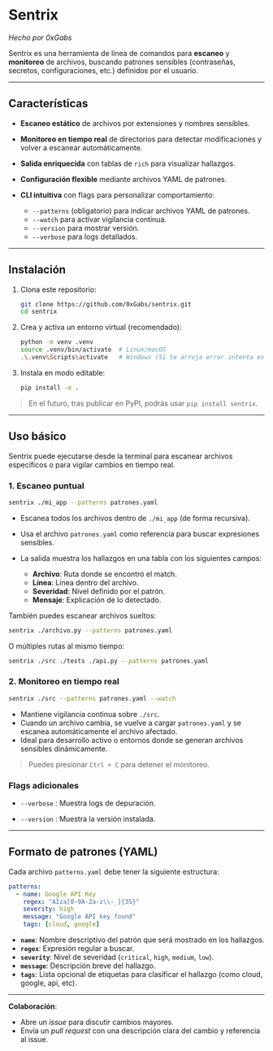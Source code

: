 # Sentrix

*Hecho por 0xGabs*

Sentrix es una herramienta de línea de comandos para **escaneo** y **monitoreo** de archivos, buscando patrones sensibles (contraseñas, secretos, configuraciones, etc.) definidos por el usuario.

---

## Características

* **Escaneo estático** de archivos por extensiones y nombres sensibles.
* **Monitoreo en tiempo real** de directorios para detectar modificaciones y volver a escanear automáticamente.
* **Salida enriquecida** con tablas de `rich` para visualizar hallazgos.
* **Configuración flexible** mediante archivos YAML de patrones.
* **CLI intuitiva** con flags para personalizar comportamiento:

  * `--patterns` (obligatorio) para indicar archivos YAML de patrones.
  * `--watch` para activar vigilancia continua.
  * `--version` para mostrar versión.
  * `--verbose` para logs detallados.

---

## Instalación

1. Clona este repositorio:

   ```bash
   git clone https://github.com/0xGabs/sentrix.git
   cd sentrix
   ```
2. Crea y activa un entorno virtual (recomendado):

   ```bash
   python -m venv .venv
   source .venv/bin/activate  # Linux/macOS
   .\.venv\Scripts\activate   # Windows (Si te arroja error intenta esto primero: Set-ExecutionPolicy -ExecutionPolicy RemoteSigned -Scope Process)
   ```
3. Instala en modo editable:

   ```bash
   pip install -e .
   ```

> En el futuro, tras publicar en PyPI, podrás usar `pip install sentrix`.

---

## Uso básico

Sentrix puede ejecutarse desde la terminal para escanear archivos específicos o para vigilar cambios en tiempo real.

### 1. Escaneo puntual

```bash
sentrix ./mi_app --patterns patrones.yaml
```

* Escanea todos los archivos dentro de `./mi_app` (de forma recursiva).
* Usa el archivo `patrones.yaml` como referencia para buscar expresiones sensibles.
* La salida muestra los hallazgos en una tabla con los siguientes campos:

  * **Archivo**: Ruta donde se encontró el match.
  * **Línea**: Línea dentro del archivo.
  * **Severidad**: Nivel definido por el patrón.
  * **Mensaje**: Explicación de lo detectado.

También puedes escanear archivos sueltos:

```bash
sentrix ./archivo.py --patterns patrones.yaml
```

O múltiples rutas al mismo tiempo:

```bash
sentrix ./src ./tests ./api.py --patterns patrones.yaml
```

### 2. Monitoreo en tiempo real

```bash
sentrix ./src --patterns patrones.yaml --watch
```

* Mantiene vigilancia continua sobre `./src`.
* Cuando un archivo cambia, se vuelve a cargar `patrones.yaml` y se escanea automáticamente el archivo afectado.
* Ideal para desarrollo activo o entornos donde se generan archivos sensibles dinámicamente.

> Puedes presionar `Ctrl + C` para detener el monitoreo.

### Flags adicionales

* `--verbose`  : Muestra logs de depuración.

* `--version`  : Muestra la versión instalada.

---

## Formato de patrones (YAML)

Cada archivo `patterns.yaml` debe tener la siguiente estructura:

```yaml
patterns:
  - name: Google API Key
    regex: "AIza[0-9A-Za-z\\-_]{35}"
    severity: high
    message: "Google API key found"
    tags: [cloud, google]

```
* **`name`**: Nombre descriptivo del patrón que será mostrado en los hallazgos.
* **`regex`**: Expresión regular a buscar.
* **`severity`**: Nivel de severidad (`critical`, `high`, `medium`, `low`).
* **`message`**: Descripción breve del hallazgo.
* **`tags`**: Lista opcional de etiquetas para clasificar el hallazgo (como cloud, google, api, etc).

---

 **Colaboración**:

   * Abre un *issue* para discutir cambios mayores.
   * Envía un *pull request* con una descripción clara del cambio y referencia al issue.
